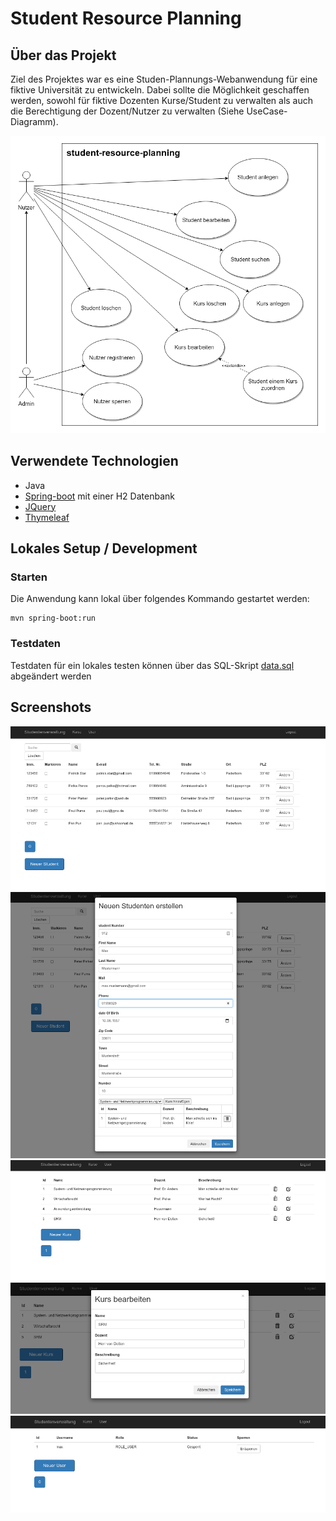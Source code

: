 # Student Resource Planning

## Über das Projekt

Ziel des Projektes war es eine Studen-Plannungs-Webanwendung für eine fiktive Universität zu entwickeln.
Dabei sollte die Möglichkeit geschaffen werden, sowohl für fiktive Dozenten Kurse/Student zu verwalten 
als auch die Berechtigung der Dozent/Nutzer zu verwalten (Siehe UseCase-Diagramm).  


![UseCase Diagramm](doc/UseCases.png)

## Verwendete Technologien

- Java
- [Spring-boot](https://spring.io/projects/spring-boot) mit einer H2 Datenbank
- [JQuery](https://jquery.com/)
- [Thymeleaf](https://www.thymeleaf.org/)

## Lokales Setup / Development

### Starten
Die Anwendung kann lokal über folgendes Kommando gestartet werden:

```
mvn spring-boot:run  
```
### Testdaten
Testdaten für ein lokales testen können über das SQL-Skript [data.sql](src/main/resources/data/data.sql) abgeändert werden

## Screenshots

![](Screenshots/student_view.png)
![](Screenshots/student_edit.png)
![](Screenshots/courses_view.png)
![](Screenshots/courses_edit.png)
![](Screenshots/admin_view.png)


